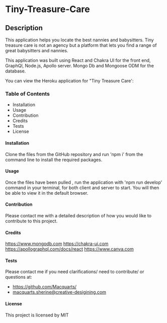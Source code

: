 # Tiny-Treasure-Care

## Description
This application helps you locate the best nannies and babysitters. Tiny treasure care is not an agency but a platform that lets you find a range of great babysitters and nannies. 

This application was built using React and Chakra UI for the front end, GraphQl, Node.js, Apollo server. Mongo Db and Mongoose ODM for the database. 

You can view the Heroku application for "Tiny Treasure Care':  

### Table of Contents

- Installation
- Usage
- Contribution
- Credits
- Tests
- License


#### Installation

  Clone the files from the GitHub repository and run 'npm i' from the command line to install the required packages.

#### Usage
 Once the files have been pulled , run the application  with 'npm run develop'  command in your terminal, for both client and server to start. You will then be able to view it in the default browser. 

#### Contribution

Please contact me with a detailed description of how you would like to contribute to this project.

#### Credits

https://www.mongodb.com
https://chakra-ui.com
https://apollographql.com/docs/react
https://www.canva.com


#### Tests
  
Please contact me if you need clarifications/ need to contribute/ or questions at:
- https://github.com/Macquarts/
- macquarts.sherine@creative-desigining.com

#### License

This project is licensed by MIT




